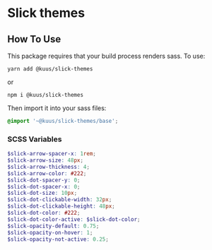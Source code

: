 # Slick themes

## How To Use

This package requires that your build process renders sass. To use:

`yarn add @kuus/slick-themes`

or 

`npm i @kuus/slick-themes`

Then import it into your sass files:

```scss
@import '~@kuus/slick-themes/base';
```

### SCSS Variables

```scss
$slick-arrow-spacer-x: 1rem;
$slick-arrow-size: 48px;
$slick-arrow-thickness: 4;
$slick-arrow-color: #222;
$slick-dot-spacer-y: 0;
$slick-dot-spacer-x: 0;
$slick-dot-size: 10px;
$slick-dot-clickable-width: 32px;
$slick-dot-clickable-height: 48px;
$slick-dot-color: #222;
$slick-dot-color-active: $slick-dot-color;
$slick-opacity-default: 0.75;
$slick-opacity-on-hover: 1;
$slick-opacity-not-active: 0.25;
```
